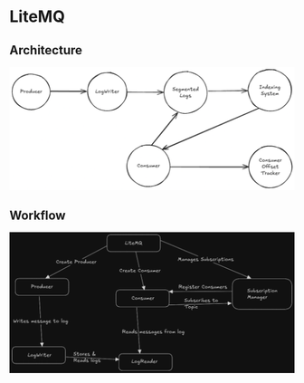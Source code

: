 # LiteMQ

## Architecture

![Architecture](docs/High-Level-Arch.png)

## Workflow

![Workflow](docs/LiteMq-Arch.png)